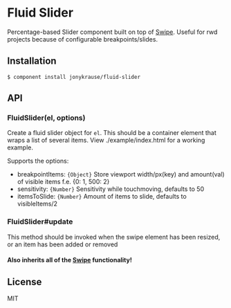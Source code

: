
# Fluid Slider

Percentage-based Slider component built on top of [Swipe](https://github.com/component/swipe). Useful for rwd projects because of configurable breakpoints/slides.


## Installation

    $ component install jonykrause/fluid-slider


## API

### FluidSlider(el, options)

Create a fluid slider object for `el`. This should be a container element that wraps a list of several items. View ./example/index.html for a working example.

Supports the options:

 - breakpointItems: ```{Object}``` Store viewport width/px(key) and amount(val) of visible items f.e. {0: 1, 500: 2}
 - sensitivity: ```{Number}``` Sensitivity while touchmoving, defaults to 50
 - itemsToSlide: ```{Number}``` Amount of items to slide, defaults to visibleItems/2


### FluidSlider#update

This method should be invoked when the swipe element has been resized, or an item has been added or removed


#### Also inherits all of the [Swipe](https://github.com/component/swipe) functionality!

## License

  MIT
